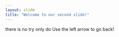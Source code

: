 ```yaml
---
layout: slide
title: "Welcome to our second slide!"
---
```

there is no try only do
Use the left arrow to go back!
